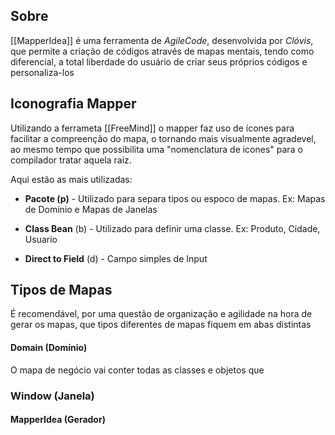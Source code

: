 
## Sobre

[[MapperIdea]] é uma ferramenta de *AgileCode*, desenvolvida por *Clóvis*, que permite a criação de códigos através de mapas mentais, tendo como diferencial, a total liberdade do usuário de criar seus próprios códigos e personaliza-los

## Iconografia Mapper

Utilizando a ferrameta [[FreeMind]] o mapper faz uso de ícones para facilitar a compreenção do mapa, o tornando mais visualmente agradevel, ao mesmo tempo que possibilita uma "nomenclatura de icones" para o compilador tratar aquela raiz.

Aqui estão as mais utilizadas:

- **Pacote (p)** - Utilizado para separa tipos ou espoco de mapas. Ex: Mapas de Domínio e Mapas de Janelas

- **Class Bean** (b) - Utilizado para definir uma classe. Ex: Produto, Cidade, Usuario

- **Direct to Field** (d) - Campo simples de Input

## Tipos de Mapas

É recomendável, por uma questão de organização e agilidade na hora de gerar os mapas, que tipos diferentes de mapas fiquem em abas distintas

#### Domain (Domínio)

O mapa de negócio vai conter todas as classes e objetos que 


### Window (Janela)


#### MapperIdea (Gerador)